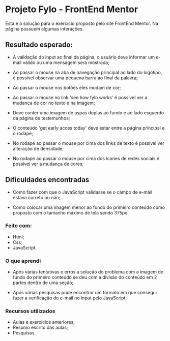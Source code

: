 # Projeto Fylo - FrontEnd Mentor

Esta é a solução para o exercício proposto pelo site FrontEnd Mentor.
Na página possuem algumas interações.

## Resultado esperado:

- A validação do input ao final da página, o usuário deve informar um e-mail válido ou uma mensagem será mostrada;

- Ao passar o mouse na aba de navegação principal ao lado do logotipo, é possível observar uma pequena barra ao final da palavra;

- Ao passar o mouse nos botões eles mudam de cor;

- Ao passar o mouse no link 'see how fylo works' é possível ver a mudança de cor no texto e na imagem;

- Deve conter uma imagem de aspas duplas ao fundo e ao lado esquerdo da página de testemunhos;

- O conteúdo 'get early acces today' deve estar entre a página principal e o rodapé;

- No rodapé ao passar o mouse por cima dos links de texto é possível ver alteração de densidade;

- No rodapé ao passar o mouse por cima dos ícones de redes sociais é possível ver a mudança de cores;

## Dificuldades encontradas

- Como fazer com que o JavaScript validasse se o campo de e-mail estava correto ou não;

- Como colocar uma imagem menor ao fundo do primeiro conteúdo como proposto com o tamanho máximo de tela sendo 375px.

### Feito com:
- Html;
- Css;
- JavaScript.

### O que aprendi

- Após várias tentativas e erros a solução do problema com a imagem de fundo do primeiro conteúdo se deu com a divisão do conteúdo em 2 partes dentro de uma seção;

- Após várias pesquisas pude encontrar um formato em que consegui fazer a verificação do e-mail no input pelo JavaScript.


### Recursos utilizados

- Aulas e exercícios anteriores;
- Resumo escrito das aulas;
- Pesquisas.